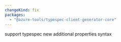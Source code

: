 ```yaml
---
changeKind: fix
packages:
  - "@azure-tools/typespec-client-generator-core"
---
```


support typespec new additional properties syntax
